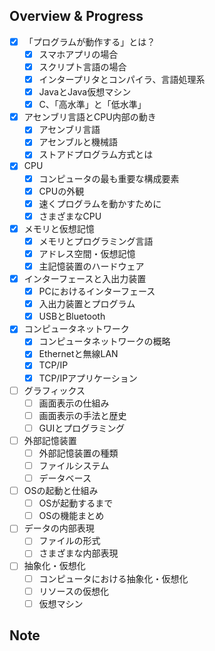 ## Overview & Progress

- [x] 「プログラムが動作する」とは？
  - [x] スマホアプリの場合
  - [x] スクリプト言語の場合
  - [x] インタープリタとコンパイラ、言語処理系
  - [x] JavaとJava仮想マシン
  - [x] C、「高水準」と「低水準」
- [x] アセンブリ言語とCPU内部の動き
  - [x] アセンブリ言語
  - [x] アセンブルと機械語
  - [x] ストアドプログラム方式とは
- [x] CPU
  - [x] コンピュータの最も重要な構成要素
  - [x] CPUの外観
  - [x] 速くプログラムを動かすために
  - [x] さまざまなCPU
- [x] メモリと仮想記憶
  - [x] メモリとプログラミング言語
  - [x] アドレス空間・仮想記憶
  - [x] 主記憶装置のハードウェア
- [x] インターフェースと入出力装置
  - [x] PCにおけるインターフェース
  - [x] 入出力装置とプログラム
  - [x] USBとBluetooth
- [x] コンピュータネットワーク
  - [x] コンピュータネットワークの概略
  - [x] Ethernetと無線LAN
  - [x] TCP/IP
  - [x] TCP/IPアプリケーション
- [ ] グラフィックス
  - [ ] 画面表示の仕組み
  - [ ] 画面表示の手法と歴史
  - [ ] GUIとプログラミング
- [ ] 外部記憶装置
  - [ ] 外部記憶装置の種類
  - [ ] ファイルシステム
  - [ ] データベース
- [ ] OSの起動と仕組み
  - [ ] OSが起動するまで
  - [ ] OSの機能まとめ
- [ ] データの内部表現
  - [ ] ファイルの形式
  - [ ] さまざまな内部表現
- [ ] 抽象化・仮想化
  - [ ] コンピュータにおける抽象化・仮想化
  - [ ] リソースの仮想化
  - [ ] 仮想マシン

## Note
